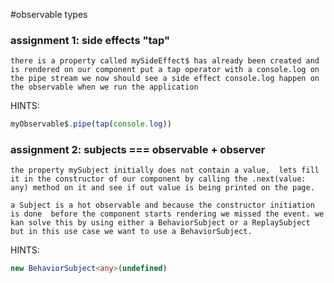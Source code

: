 #observable types

### assignment 1: side effects "tap"
`there is a property called mySideEffect$ has already been created and is rendered on our component
put a tap operator with a console.log on the pipe stream
we now should see a side effect console.log happen on the observable when we run the application`

HINTS: 
```typescript
myObservable$.pipe(tap(console.log))
```

### assignment 2: subjects === observable + observer
`the property mySubject initially does not contain a value, 
lets fill it in the constructor of our component by calling the .next(value: any) method
on it and see if out value is being printed on the page.`

`a Subject is a hot observable and because the constructor initiation is done 
before the component starts rendering we missed the event.
we kan solve this by using either a BehaviorSubject or a ReplaySubject 
but in this use case we want to use a BehaviorSubject.`

HINTS: 
```typescript
new BehaviorSubject<any>(undefined)
```
